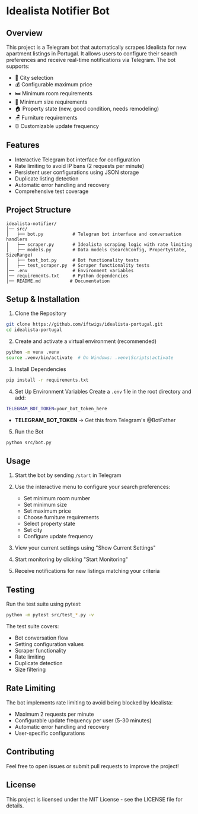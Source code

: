 # Idealista Notifier Bot

## Overview

This project is a Telegram bot that automatically scrapes Idealista for new apartment listings in Portugal. It allows users to configure their search preferences and receive real-time notifications via Telegram. The bot supports:

- 📍 City selection 
- 💰 Configurable maximum price
- 🛏️ Minimum room requirements 
- 📏 Minimum size requirements 
- 🏠 Property state (new, good condition, needs remodeling)
- 🪑 Furniture requirements
- ⏰ Customizable update frequency

## Features

- Interactive Telegram bot interface for configuration
- Rate limiting to avoid IP bans (2 requests per minute)
- Persistent user configurations using JSON storage
- Duplicate listing detection
- Automatic error handling and recovery
- Comprehensive test coverage

## Project Structure

```text
idealista-notifier/
│── src/
│   ├── bot.py           # Telegram bot interface and conversation handlers
│   ├── scraper.py       # Idealista scraping logic with rate limiting
│   ├── models.py        # Data models (SearchConfig, PropertyState, SizeRange)
│   ├── test_bot.py      # Bot functionality tests
│   ├── test_scraper.py  # Scraper functionality tests
│── .env                 # Environment variables
│── requirements.txt     # Python dependencies
│── README.md           # Documentation
```

## Setup & Installation

1. Clone the Repository

```bash
git clone https://github.com/iftwigs/idealista-portugal.git
cd idealista-portugal
```

2. Create and activate a virtual environment (recommended)

```bash
python -m venv .venv
source .venv/bin/activate  # On Windows: .venv\Scripts\activate
```

3. Install Dependencies

```bash
pip install -r requirements.txt
```

4. Set Up Environment Variables
Create a `.env` file in the root directory and add:

```bash
TELEGRAM_BOT_TOKEN=your_bot_token_here
```

- **TELEGRAM_BOT_TOKEN** → Get this from Telegram's @BotFather

5. Run the Bot

```bash
python src/bot.py
```

## Usage

1. Start the bot by sending `/start` in Telegram
2. Use the interactive menu to configure your search preferences:
   - Set minimum room number
   - Set minimum size
   - Set maximum price 
   - Choose furniture requirements 
   - Select property state 
   - Set city 
   - Configure update frequency

3. View your current settings using "Show Current Settings"
4. Start monitoring by clicking "Start Monitoring"
5. Receive notifications for new listings matching your criteria

## Testing

Run the test suite using pytest:

```bash
python -m pytest src/test_*.py -v
```

The test suite covers:
- Bot conversation flow
- Setting configuration values
- Scraper functionality
- Rate limiting
- Duplicate detection
- Size filtering

## Rate Limiting

The bot implements rate limiting to avoid being blocked by Idealista:
- Maximum 2 requests per minute
- Configurable update frequency per user (5-30 minutes)
- Automatic error handling and recovery
- User-specific configurations

## Contributing

Feel free to open issues or submit pull requests to improve the project!

## License

This project is licensed under the MIT License - see the LICENSE file for details.